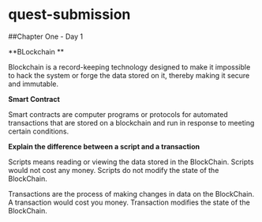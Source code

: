 # quest-submission
##Chapter One - Day 1 

**BLockchain **

Blockchain is a record-keeping technology designed to make it impossible to hack the system or forge the data stored on it, thereby making it secure and immutable.

**Smart Contract**

Smart contracts are computer programs or protocols for automated transactions that are stored on a blockchain and run in response to meeting certain conditions. 

**Explain the difference between a script and a transaction**

Scripts means reading or viewing the data stored in the BlockChain. Scripts would not cost any money. Scripts do not modify the state of the BlockChain.

Transactions are the process of making changes in data on the BlockChain. A transaction would cost you money. Transaction modifies the state of the BlockChain.
